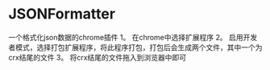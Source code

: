 # JSONFormatter
一个格式化json数据的chrome插件
1。 在chrome中选择扩展程序
2。 启用开发者模式，选择打包扩展程序，将此程序打包，打包后会生成两个文件，其中一个为crx结尾的文件
3。 将crx结尾的文件拖入到浏览器中即可
